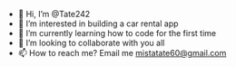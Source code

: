 - 👋 Hi, I’m @Tate242
- 👀 I’m interested in building a car rental app
- 🌱 I’m currently learning how to code for the first time
- 💞️ I’m looking to collaborate with you all
- 📫 How to reach me? Email me mistatate60@gmail.com 

<!---
Tate242/Tate242 is a ✨ special ✨ repository because its `README.md` (this file) appears on your GitHub profile.
You can click the Preview link to take a look at your changes.
--->
